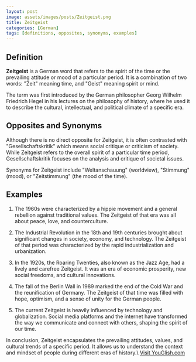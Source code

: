 ```yaml
---
layout: post
image: assets/images/posts/Zeitgeist.png
title: Zeitgeist
categories: [German]
tags: [definitions, opposites, synonyms, examples]
---
```


## Definition

**Zeitgeist** is a German word that refers to the spirit of the time or the prevailing attitude or mood of a particular period. It is a combination of two words: "Zeit" meaning time, and "Geist" meaning spirit or mind. 

The term was first introduced by the German philosopher Georg Wilhelm Friedrich Hegel in his lectures on the philosophy of history, where he used it to describe the cultural, intellectual, and political climate of a specific era.

## Opposites and Synonyms

Although there is no direct opposite for Zeitgeist, it is often contrasted with "Gesellschaftskritik" which means social critique or criticism of society. While Zeitgeist refers to the overall spirit of a particular time period, Gesellschaftskritik focuses on the analysis and critique of societal issues.

Synonyms for Zeitgeist include "Weltanschauung" (worldview), "Stimmung" (mood), or "Zeitstimmung" (the mood of the time).

## Examples

1. The 1960s were characterized by a hippie movement and a general rebellion against traditional values. The Zeitgeist of that era was all about peace, love, and counterculture.

2. The Industrial Revolution in the 18th and 19th centuries brought about significant changes in society, economy, and technology. The Zeitgeist of that period was characterized by the rapid industrialization and urbanization.

3. In the 1920s, the Roaring Twenties, also known as the Jazz Age, had a lively and carefree Zeitgeist. It was an era of economic prosperity, new social freedoms, and cultural innovations.

4. The fall of the Berlin Wall in 1989 marked the end of the Cold War and the reunification of Germany. The Zeitgeist of that time was filled with hope, optimism, and a sense of unity for the German people.

5. The current Zeitgeist is heavily influenced by technology and globalization. Social media platforms and the internet have transformed the way we communicate and connect with others, shaping the spirit of our time.

In conclusion, Zeitgeist encapsulates the prevailing attitudes, values, and cultural trends of a specific period. It allows us to understand the context and mindset of people during different eras of history.\ <a id="yg-widget-0" class="youglish-widget" data-query="Zeitgeist" data-lang="german" data-components="8412" data-auto-start="0" data-bkg-color="theme_light" data-title="How%20to%20pronounce%20Zeitgeist%20in%20German"  rel="nofollow" href="https://youglish.com">Visit YouGlish.com</a><script async src="https://youglish.com/public/emb/widget.js" charset="utf-8"></script>